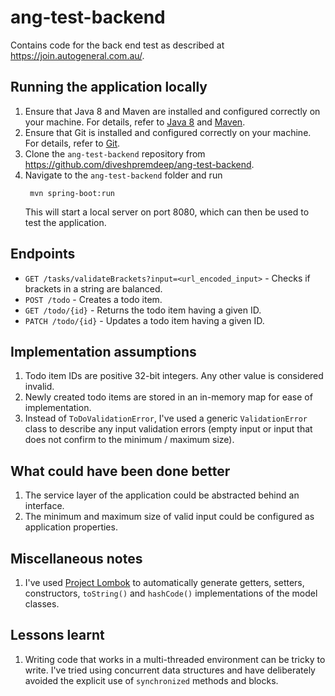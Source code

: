 # ang-test-backend
Contains code for the back end test as described at https://join.autogeneral.com.au/.

## Running the application locally
1. Ensure that Java 8 and Maven are installed and configured correctly on your machine. For details, refer to
 [Java 8](https://www.oracle.com/technetwork/java/javase/downloads/jdk8-downloads-2133151.html) and 
 [Maven](https://maven.apache.org/index.html).
2. Ensure that Git is installed and configured correctly on your machine. For details, refer to
 [Git](https://git-scm.com/downloads).
3. Clone the `ang-test-backend` repository from https://github.com/diveshpremdeep/ang-test-backend.
4. Navigate to the `ang-test-backend` folder and run
   ```
    mvn spring-boot:run
   ```
   This will start a local server on port 8080, which can then be used to test the application.

## Endpoints
* `GET /tasks/validateBrackets?input=<url_encoded_input>` - Checks if brackets in a string are balanced.
* `POST /todo` - Creates a todo item.
* `GET /todo/{id}` - Returns the todo item having a given ID.
* `PATCH /todo/{id}` - Updates a todo item having a given ID.   

## Implementation assumptions
1. Todo item IDs are positive 32-bit integers. Any other value is considered invalid.
2. Newly created todo items are stored in an in-memory map for ease of implementation.
3. Instead of `ToDoValidationError`, I've used a generic `ValidationError` class to describe any input validation 
errors (empty input or input that does not confirm to the minimum / maximum size).

## What could have been done better
1. The service layer of the application could be abstracted behind an interface.
2. The minimum and maximum size of valid input could be configured as application properties.

## Miscellaneous notes
1. I've used [Project Lombok](https://projectlombok.org/) to automatically generate getters, setters, constructors, 
`toString()` and `hashCode()` implementations of the model classes.

## Lessons learnt
1. Writing code that works in a multi-threaded environment can be tricky to write. I've tried using concurrent data 
structures and have deliberately avoided the explicit use of `synchronized` methods and blocks.


